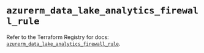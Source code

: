 # `azurerm_data_lake_analytics_firewall_rule`

Refer to the Terraform Registry for docs: [`azurerm_data_lake_analytics_firewall_rule`](https://registry.terraform.io/providers/hashicorp/azurerm/2.99.0/docs/resources/data_lake_analytics_firewall_rule).
